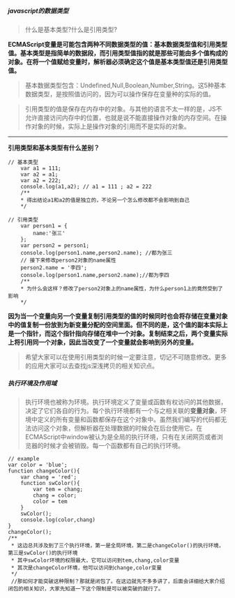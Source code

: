##### javascript的数据类型
> 什么是基本类型?什么是引用类型?

**ECMAScript变量是可能包含两种不同数据类型的值：基本数据类型值和引用类型值。基本类型是指简单的数据段，而引用类型值指的就是那些可能由多个值构成的对象。在将一个值赋给变量时，解析器必须确定这个值是基本类型值还是引用类型值。**

> 基本数据类型包含：Undefined,Null,Boolean,Number,String。这5种基本数据类型，是按照值访问的，因为可以操作保存在变量种的实际的值。

> 引用类型的值是保存在内存中的对象。与其他的语言不太一样的是，JS不允许直接访问内存中的位置，也就是说不能直接操作对象的内存空间。在操作对象的时候，实际上是操作对象的引用而不是实际的对象。

---
**引用类型和基本类型有什么差别？**

```
// 基本类型
    var a1 = 111;
    var a2 = a1;
    var a2 = 222;
    console.log(a1,a2); // a1 = 111 ; a2 = 222
    /**
    * 得出结论a1和a2的值是独立的，不论另一个怎么修改都不会影响到自己
    */
 
// 引用类型
    var person1 = {
        name:'张三'
    };
    var person2 = person1;
    console.log(person1.name,person2.name); //都为张三
    // 接下来修改person2对象的name属性
    person2.name = '李四';
    console.log(person1.name,person2.name);//都为李四
    /**
    * 为什么会这样？修改了person2对象上的name属性，为什么person1上的竟然受到了影响
    */
```
**因为当一个变量向另一个变量复制引用类型的值的时候同时也会将存储在变量对象中的值复制一份放到为新变量分配的空间里面。但不同的是，这个值的副本实际上是一个指针，而这个指针指向存储在堆中一个对象。复制结束之后，两个变量实际上将引用同一个对象，因此当改变了一个变量就会影响到另外的变量。**

> 希望大家可以在使用引用类型的时候一定要注意，切记不可随意修改。更多的应用大家可以去查找js深浅拷贝的相关知识点。

##### 执行环境及作用域

> 执行环境也被称为环境。执行环境定义了变量或函数有权访问的其他数据，决定了它们各自的行为。每个执行环境都有一个与之相关联的**变量对象**，环境中定义的所有变量和函数都保存在这个对象中。虽然我们编写的代码都无法访问这个对象，但解析器在处理数据的时候会在后台使用它。在ECMAScript中window被认为是全局的执行环境，只有在关闭网页或者浏览器的时候才会被销毁。每一个函数都有自己的执行环境。

```
// example
var color = 'blue';
function changeColor(){
    var chang = 'red';
    function swColor(){
        var tem = chang;
        chang = color;
        color = tem
    }
    swColor();
    console.log(color,chang)
}
changeColor();
/**
 * 这边总共涉及到了三个执行环境，第一是全局环境，第二是changeColor()的执行环境，第三是swColor()的执行环境
 * 其中swColor环境的权限最大，它可以访问到tem,chang,color变量
 * 其次是changeColor环境，他可以访问到change,color变量
 */
 //那如何才能突破这种限制？那就是闭包了。在这边就先不多多讲了，后面会详细给大家介绍闭包的相关知识，大家先知道一下这个限制是可以被突破的就行了。
```








